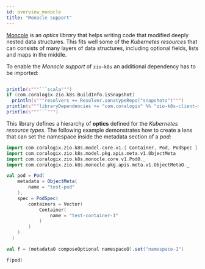 ```yaml
---
id: overview_monocle
title: "Monocle support"
---
```


[Moncole](https://www.optics.dev/Monocle/) is an _optics library_ that helps writing code that modified deeply nested data structures. This fits well some of the _Kubernetes resources_ that can consists of many layers of data structures, including
optional fields, lists and maps in the middle.

To enable the _Monocle support_ of `zio-k8s` an additional dependency has to be imported:

```scala mdoc:passthrough

println(s"""```scala""")
if (com.coralogix.zio.k8s.BuildInfo.isSnapshot)
  println(s"""resolvers += Resolver.sonatypeRepo("snapshots")""")
println(s"""libraryDependencies += "com.coralogix" %% "zio-k8s-client-monocle" % "${com.coralogix.zio.k8s.BuildInfo.version}"""")
println(s"""```""")

```

This library defines a hierarchy of **optics** defined for the _Kubernetes resource types_. 
The following example demonstrates how to create a lens that can set the namespace inside the metadata section of a _pod_:

```scala mdoc:silent
import com.coralogix.zio.k8s.model.core.v1.{ Container, Pod, PodSpec }
import com.coralogix.zio.k8s.model.pkg.apis.meta.v1.ObjectMeta
import com.coralogix.zio.k8s.monocle.core.v1.PodO._
import com.coralogix.zio.k8s.monocle.pkg.apis.meta.v1.ObjectMetaO._

val pod = Pod(
    metadata = ObjectMeta(
        name = "test-pod"
    ),
    spec = PodSpec(
        containers = Vector(
            Container(
                name = "test-container-1"
            )
        )
    )
  )

val f = (metadataO composeOptional namespaceO).set("namespace-1")

f(pod)
```
